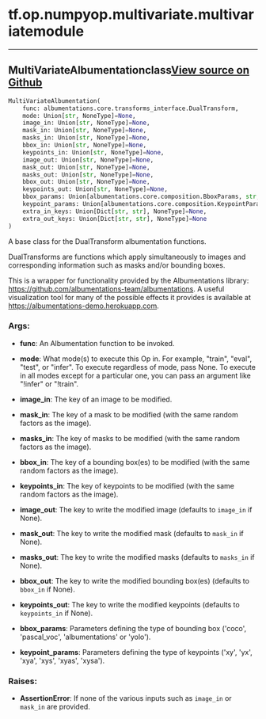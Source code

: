 # tf.op.numpyop.multivariate.multivariate<span class="tag">module</span>

---

## MultiVariateAlbumentation<span class="tag">class</span><a class="sourcelink" href=https://github.com/fastestimator/fastestimator/blob/r1.1/fastestimator/op/numpyop/multivariate/multivariate.py/#L26-L99>View source on Github</a>
```python
MultiVariateAlbumentation(
	func: albumentations.core.transforms_interface.DualTransform,
	mode: Union[str, NoneType]=None,
	image_in: Union[str, NoneType]=None,
	mask_in: Union[str, NoneType]=None,
	masks_in: Union[str, NoneType]=None,
	bbox_in: Union[str, NoneType]=None,
	keypoints_in: Union[str, NoneType]=None,
	image_out: Union[str, NoneType]=None,
	mask_out: Union[str, NoneType]=None,
	masks_out: Union[str, NoneType]=None,
	bbox_out: Union[str, NoneType]=None,
	keypoints_out: Union[str, NoneType]=None,
	bbox_params: Union[albumentations.core.composition.BboxParams, str, NoneType]=None,
	keypoint_params: Union[albumentations.core.composition.KeypointParams, str, NoneType]=None,
	extra_in_keys: Union[Dict[str, str], NoneType]=None,
	extra_out_keys: Union[Dict[str, str], NoneType]=None
)
```
A base class for the DualTransform albumentation functions.

 DualTransforms are functions which apply simultaneously to images and corresponding information such as masks
 and/or bounding boxes.

This is a wrapper for functionality provided by the Albumentations library:
https://github.com/albumentations-team/albumentations. A useful visualization tool for many of the possible effects
it provides is available at https://albumentations-demo.herokuapp.com.


<h3>Args:</h3>


* **func**: An Albumentation function to be invoked.

* **mode**: What mode(s) to execute this Op in. For example, "train", "eval", "test", or "infer". To execute regardless of mode, pass None. To execute in all modes except for a particular one, you can pass an argument like "!infer" or "!train".

* **image_in**: The key of an image to be modified.

* **mask_in**: The key of a mask to be modified (with the same random factors as the image).

* **masks_in**: The key of masks to be modified (with the same random factors as the image).

* **bbox_in**: The key of a bounding box(es) to be modified (with the same random factors as the image).

* **keypoints_in**: The key of keypoints to be modified (with the same random factors as the image).

* **image_out**: The key to write the modified image (defaults to `image_in` if None).

* **mask_out**: The key to write the modified mask (defaults to `mask_in` if None).

* **masks_out**: The key to write the modified masks (defaults to `masks_in` if None).

* **bbox_out**: The key to write the modified bounding box(es) (defaults to `bbox_in` if None).

* **keypoints_out**: The key to write the modified keypoints (defaults to `keypoints_in` if None).

* **bbox_params**: Parameters defining the type of bounding box ('coco', 'pascal_voc', 'albumentations' or 'yolo').

* **keypoint_params**: Parameters defining the type of keypoints ('xy', 'yx', 'xya', 'xys', 'xyas', 'xysa'). 

<h3>Raises:</h3>


* **AssertionError**: If none of the various inputs such as `image_in` or `mask_in` are provided.

